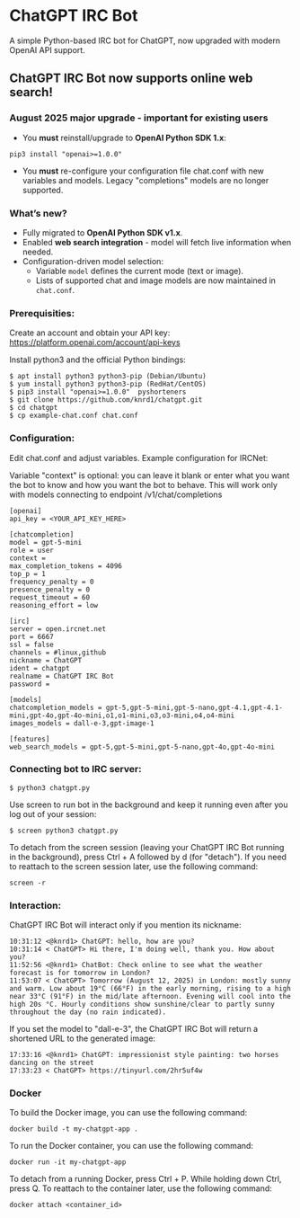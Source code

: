 # ChatGPT IRC Bot

A simple Python-based IRC bot for ChatGPT, now upgraded with modern OpenAI API support.

## ChatGPT IRC Bot now supports online web search!

### August 2025 major upgrade - important for existing users

- You **must** reinstall/upgrade to **OpenAI Python SDK 1.x**:
 ```
pip3 install "openai>=1.0.0"
```
- You **must** re-configure your configuration file chat.conf with new variables and models. Legacy "completions" models are no longer supported.

### What’s new?

- Fully migrated to **OpenAI Python SDK v1.x**.
- Enabled **web search integration** - model will fetch live information when needed.
- Configuration-driven model selection:
  - Variable `model` defines the current mode (text or image).
  - Lists of supported chat and image models are now maintained in `chat.conf`.

### Prerequisities:

Create an account and obtain your API key: https://platform.openai.com/account/api-keys

Install python3 and the official Python bindings:
```
$ apt install python3 python3-pip (Debian/Ubuntu)
$ yum install python3 python3-pip (RedHat/CentOS)
$ pip3 install "openai>=1.0.0"  pyshorteners
$ git clone https://github.com/knrd1/chatgpt.git
$ cd chatgpt
$ cp example-chat.conf chat.conf
```
### Configuration:

Edit chat.conf and adjust variables. Example configuration for IRCNet:

Variable "context" is optional: you can leave it blank or enter what you want the bot to know and how you want the bot to behave. This will work only with models connecting to endpoint /v1/chat/completions

```
[openai]
api_key = <YOUR_API_KEY_HERE>

[chatcompletion]
model = gpt-5-mini
role = user
context = 
max_completion_tokens = 4096
top_p = 1
frequency_penalty = 0
presence_penalty = 0
request_timeout = 60
reasoning_effort = low

[irc]
server = open.ircnet.net
port = 6667
ssl = false
channels = #linux,github
nickname = ChatGPT
ident = chatgpt
realname = ChatGPT IRC Bot
password = 

[models]
chatcompletion_models = gpt-5,gpt-5-mini,gpt-5-nano,gpt-4.1,gpt-4.1-mini,gpt-4o,gpt-4o-mini,o1,o1-mini,o3,o3-mini,o4,o4-mini
images_models = dall-e-3,gpt-image-1

[features]
web_search_models = gpt-5,gpt-5-mini,gpt-5-nano,gpt-4o,gpt-4o-mini

```
### Connecting bot to IRC server:
```
$ python3 chatgpt.py
```
Use screen to run bot in the background and keep it running even after you log out of your session:
```
$ screen python3 chatgpt.py
```
To detach from the screen session (leaving your ChatGPT IRC Bot running in the background), press Ctrl + A followed by d (for "detach").
If you need to reattach to the screen session later, use the following command:
```
screen -r
```
### Interaction:
ChatGPT IRC Bot will interact only if you mention its nickname:
```
10:31:12 <@knrd1> ChatGPT: hello, how are you?
10:31:14 < ChatGPT> Hi there, I'm doing well, thank you. How about you?
11:52:56 <@knrd1> ChatBot: Check online to see what the weather forecast is for tomorrow in London?
11:53:07 < ChatGPT> Tomorrow (August 12, 2025) in London: mostly sunny and warm. Low about 19°C (66°F) in the early morning, rising to a high near 33°C (91°F) in the mid/late afternoon. Evening will cool into the high 20s °C. Hourly conditions show sunshine/clear to partly sunny throughout the day (no rain indicated).

```
If you set the model to "dall-e-3", the ChatGPT IRC Bot will return a shortened URL to the generated image:
```
17:33:16 <@knrd1> ChatGPT: impressionist style painting: two horses dancing on the street
17:33:23 < ChatGPT> https://tinyurl.com/2hr5uf4w
```
### Docker

To build the Docker image, you can use the following command:
```
docker build -t my-chatgpt-app .
```
To run the Docker container, you can use the following command:
```
docker run -it my-chatgpt-app
```
To detach from a running Docker, press Ctrl + P. While holding down Ctrl, press Q.
To reattach to the container later, use the following command:
```
docker attach <container_id>
```
